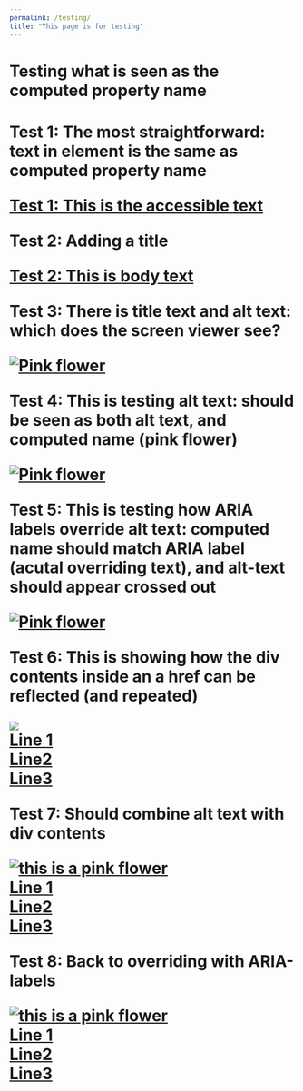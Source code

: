 ```yaml
---
permalink: /testing/
title: "This page is for testing"
---
```


<h1>Testing what is seen as the computed property name<h1>

<p>Test 1: The most straightforward: text in element is the same as computed property name</p>
<a href="foo.html">Test 1: This is the accessible text</a>


<p>Test 2: Adding a title</p>
<a href="/foo.html" title="This is a title">Test 2: This is body text</a>

<p>Test 3: There is title text and alt text: which does the screen viewer see?</p>
<a href="foo.html" title ="This is test 3 title text"><img src="{{site.baseurl | prepend: site.url}}/assets/img/flower.png" alt="Pink flower"></a>

<p>Test 4: This is testing alt text: should be seen as both alt text, and computed name (pink flower)</p>
<a href="foo.html" test><img src="{{site.baseurl | prepend: site.url}}/assets/img/flower.png" alt="Pink flower"></a>

<p>Test 5: This is testing how ARIA labels override alt text: computed name should match ARIA label (acutal overriding text), and alt-text should appear crossed out</p>
<a href="foo.html"><img src="{{site.baseurl | prepend: site.url}}/assets/img/flower.png" alt="Pink flower" aria-label="Actual overriding text"></a>

<p>Test 6: This is showing how the div contents inside an a href can be reflected (and  repeated)</p>
<a href="foo.html">
        <img src="{{site.baseurl | prepend: site.url}}/assets/img/flower.png">
        <div class="bt-wrapper">
            <div class="bt-wrapper-inner">
                <div class="bt-sponsored">Line 1</div>
                <div class="bt-short-text">Line2</div>
                <div class="bt-long-text">Line3</div>
            </div>
        </div>
    </a>

<p>Test 7: Should combine alt text with div contents</p>
<a href="foo.html">
        <img src="{{site.baseurl | prepend: site.url}}/assets/img/flower.png" alt='this is a pink flower'>
        <div class="bt-wrapper">
            <div class="bt-wrapper-inner">
                <div class="bt-sponsored">Line 1</div>
                <div class="bt-short-text">Line2</div>
                <div class="bt-long-text">Line3</div>
            </div>
        </div>
    </a>
<p>Test 8: Back to overriding with ARIA-labels</p>
<a href="foo.html" aria-label = 'arialabeltext'>
        <img src="{{site.baseurl | prepend: site.url}}/assets/img/flower.png" alt='this is a pink flower'>
        <div class="bt-wrapper">
            <div class="bt-wrapper-inner">
                <div class="bt-sponsored">Line 1</div>
                <div class="bt-short-text">Line2</div>
                <div class="bt-long-text">Line3</div>
            </div>
        </div>
    </a>